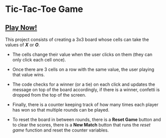 # Tic-Tac-Toe Game

## [Play Now!](https://tictactoe-gc893.netlify.app)

This project consists of creating a 3x3 board whose cells can take the values of _**X**_ or _**O**_.

- The cells change their value when the user clicks on them (they can only click each cell once).

- Once there are 3 cells on a row with the same value, the user playing that value wins.

- The code checks for a winner (or a tie) on each click and updates the message on top of the board accordingly, if there is a winner, confetti is dropped from the top of the screen.

- Finally, there is a counter keeping track of how many times each player has won so that multiple rounds can be played.

- To reset the board in between rounds, there is a **Reset Game** button and to clear the scores, there is a **New Match** button that runs the _reset game_ function and reset the counter variables.